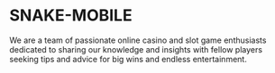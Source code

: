 # SNAKE-MOBILE
We are a team of passionate online casino and slot game enthusiasts dedicated to sharing our knowledge and insights with fellow players seeking tips and advice for big wins and endless entertainment. 
